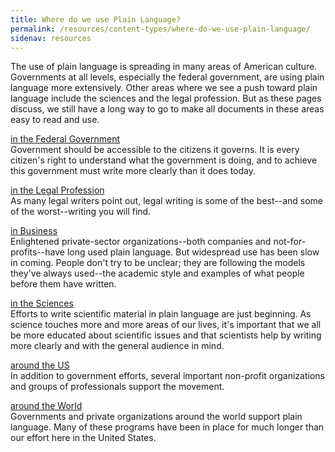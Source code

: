 ```yaml
---
title: Where do we use Plain Language?
permalink: /resources/content-types/where-do-we-use-plain-language/
sidenav: resources
---
```


The use of plain language is spreading in many areas of American culture. Governments at all levels, especially the federal government, are using plain language more extensively. Other areas where we see a push toward plain language include the sciences and the legal profession. But as these pages discuss, we still have a long way to go to make all documents in these areas easy to read and use.

[in the Federal Government](government/index.cfm)<br>
Government should be accessible to the citizens it governs. It is every citizen's right to understand what the government is doing, and to achieve this government must write more clearly than it does today.

[in the Legal Profession](legal/index.cfm)<br>
As many legal writers point out, legal writing is some of the best--and some of the worst--writing you will find.

[in Business](privsector/index.cfm)<br>
Enlightened private-sector organizations--both companies and not-for-profits--have long used plain language. But widespread use has been slow in coming. People don't try to be unclear; they are following the models they've always used--the academic style and examples of what people before them have written.

[in the Sciences](sciences/index.cfm)<br>
Efforts to write scientific material in plain language are just beginning. As science touches more and more areas of our lives, it's important that we all be more educated about scientific issues and that scientists help by writing more clearly and with the general audience in mind.

[around the US](US/index.cfm)<br>
In addition to government efforts, several important non-profit organizations and groups of professionals support the movement.

[around the World](world/index.cfm)<br>
Governments and private organizations around the world support plain language. Many of these programs have been in place for much longer than our effort here in the United States.
